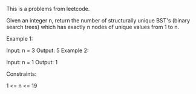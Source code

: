 This is a problems from leetcode.

Given an integer n, return the number of structurally unique BST's (binary search trees) which has exactly n nodes of unique values from 1 to n.

 

Example 1:


Input: n = 3
Output: 5
Example 2:

Input: n = 1
Output: 1
 

Constraints:

1 <= n <= 19